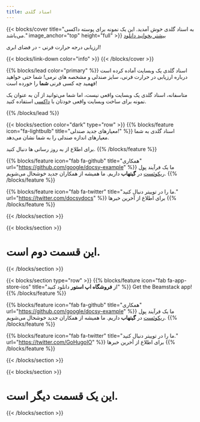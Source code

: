 ```yaml
---
title: اسناد گلدی
---
```


{{< blocks/cover title="به اسناد گلدی خوش آمدید. این یک نمونه برای پوسته داکسی می‌باشد." image_anchor="top" height="full" >}}
<a class="btn btn-lg btn-primary me-3 mb-4" href="/docs/">
    بیشتر بخوانید <i class="fas fa-arrow-alt-circle-left ms-2"></i>
</a>
<a class="btn btn-lg btn-secondary me-3 mb-4" href="https://github.com/google/docsy-example">
    دانلود <i class="fab fa-github ms-2 "></i>
</a>
<p class="lead mt-5">ارزیابی درجه حرارت فرنی - در فضای ابری!</p>
{{< blocks/link-down color="info" >}}
{{< /blocks/cover >}}


{{% blocks/lead color="primary" %}}
اسناد گلدی یک وبسایت آماده کرده است درباره ارزیابی در حرارت فرنی، سایز صندلی و مشخصه های نرمی!
شما حتی خواهید فهمید چه کسی فرنی **شما** را خورده است!

متاسفانه، اسناد گلدی یک وبسایت واقعی نیست، اما شما می‌توانید از آن به عنوان یک نمونه برای ساخت وبسایت واقعی خودتان با
[داکسی](https://docsy.dev) استفاده کنید.

{{% /blocks/lead %}}

{{< blocks/section color="dark" type="row" >}}
{{% blocks/feature icon="fa-lightbulb" title="معیارهای جدید صندلی!" %}}
اسناد گلدی به شما معیارهای اندازه صندلی را به شما نشان می‌دهد.

برای اطلاع از به روز رسانی ها دنبال کنید.
{{% /blocks/feature %}}


{{% blocks/feature icon="fab fa-github" title="همکاری" url="https://github.com/google/docsy-example" %}}
ما یک فرآیند [پول ریکوئست](https://github.com/google/docsy-example/pulls) در **گیتهاب** داریم. ما همیشه از همکاران جدید
خوشحال می‌شویم.
{{% /blocks/feature %}}


{{% blocks/feature icon="fab fa-twitter" title="ما را در توییتر دنبال کنید." url="https://twitter.com/docsydocs" %}}
برای اطلاع از آخرین خبرها
{{% /blocks/feature %}}


{{< /blocks/section >}}


{{< blocks/section >}}
  <h1 class="text-center">این قسمت دوم است.</h1>
{{< /blocks/section >}}



{{< blocks/section type="row" >}}
{{% blocks/feature icon="fab fa-app-store-ios" title="از **فروشگاه اپ استور** دانلود کنید" %}}
Get the Beamstack app!
{{% /blocks/feature %}}


{{% blocks/feature icon="fab fa-github" title="همکاری" url="https://github.com/google/docsy-example" %}}
ما یک فرآیند [پول ریکوئست](https://github.com/google/docsy-example/pulls) در **گیتهاب** داریم. ما همیشه از همکاران جدید
خوشحال می‌شویم.
{{% /blocks/feature %}}


{{% blocks/feature icon="fab fa-twitter" title="ما را در توییتر دنبال کنید." url="https://twitter.com/GoHugoIO" %}}
برای اطلاع از آخرین خبرها
{{% /blocks/feature %}}


{{< /blocks/section >}}

{{< blocks/section >}}
  <h1 class="text-center">این یک قسمت دیگر است.</h1>
{{< /blocks/section >}}
